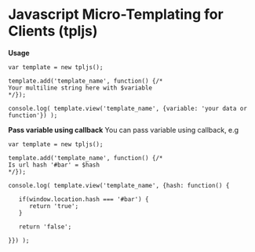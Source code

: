 Javascript Micro-Templating for Clients (tpljs)
=====

**Usage**
```
var template = new tpljs();

template.add('template_name', function() {/*
Your multiline string here with $variable
*/});

console.log( template.view('template_name', {variable: 'your data or function'}) );

```

**Pass variable using callback**
You can pass variable using callback, e.g

```
var template = new tpljs();

template.add('template_name', function() {/*
Is url hash '#bar' = $hash
*/});

console.log( template.view('template_name', {hash: function() {

   if(window.location.hash === '#bar') {
      return 'true';
   }
   
   return 'false';

}}) );

```